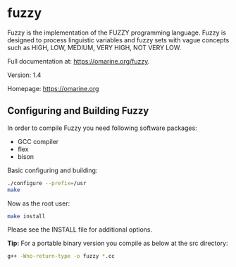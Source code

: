 # fuzzy
Fuzzy is the implementation of the FUZZY programming language. Fuzzy is designed to process linguistic variables and fuzzy sets with vague concepts such as HIGH, LOW, MEDIUM, VERY HIGH, NOT VERY LOW.

Full documentation at: <https://omarine.org/fuzzy>.

Version: 1.4

Homepage: https://omarine.org

## Configuring and Building Fuzzy

In order to compile Fuzzy you need following software packages:
- GCC compiler
- flex
- bison

Basic configuring and building:
```sh
./configure --prefix=/usr
make
```
Now as the root user:
```sh
make install
```

Please see the INSTALL file for additional options.

**Tip:** For a portable binary version you compile as below at the src directory:
```sh
g++ -Wno-return-type -o fuzzy *.cc
```
